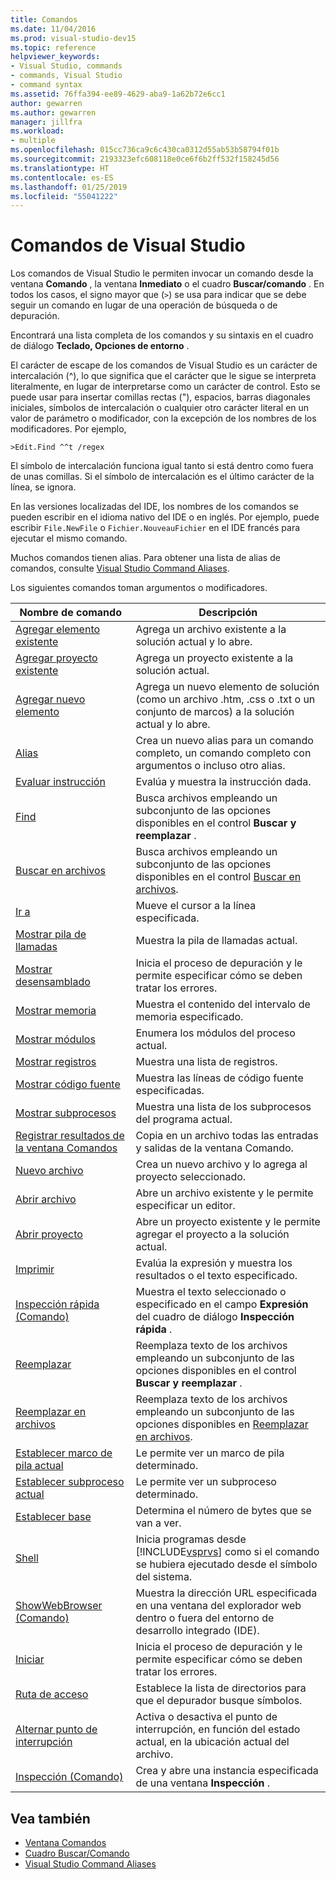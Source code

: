 ```yaml
---
title: Comandos
ms.date: 11/04/2016
ms.prod: visual-studio-dev15
ms.topic: reference
helpviewer_keywords:
- Visual Studio, commands
- commands, Visual Studio
- command syntax
ms.assetid: 76ffa394-ee89-4629-aba9-1a62b72e6cc1
author: gewarren
ms.author: gewarren
manager: jillfra
ms.workload:
- multiple
ms.openlocfilehash: 015cc736ca9c6c430ca0312d55ab53b58794f01b
ms.sourcegitcommit: 2193323efc608118e0ce6f6b2ff532f158245d56
ms.translationtype: HT
ms.contentlocale: es-ES
ms.lasthandoff: 01/25/2019
ms.locfileid: "55041222"
---
```

# <a name="visual-studio-commands"></a>Comandos de Visual Studio

Los comandos de Visual Studio le permiten invocar un comando desde la ventana **Comando** , la ventana **Inmediato** o el cuadro **Buscar/comando** . En todos los casos, el signo mayor que (`>`) se usa para indicar que se debe seguir un comando en lugar de una operación de búsqueda o de depuración.

Encontrará una lista completa de los comandos y su sintaxis en el cuadro de diálogo **Teclado, Opciones de entorno** .

El carácter de escape de los comandos de Visual Studio es un carácter de intercalación (^), lo que significa que el carácter que le sigue se interpreta literalmente, en lugar de interpretarse como un carácter de control. Esto se puede usar para insertar comillas rectas ("), espacios, barras diagonales iniciales, símbolos de intercalación o cualquier otro carácter literal en un valor de parámetro o modificador, con la excepción de los nombres de los modificadores. Por ejemplo,

```
>Edit.Find ^^t /regex
```

El símbolo de intercalación funciona igual tanto si está dentro como fuera de unas comillas. Si el símbolo de intercalación es el último carácter de la línea, se ignora.

En las versiones localizadas del IDE, los nombres de los comandos se pueden escribir en el idioma nativo del IDE o en inglés. Por ejemplo, puede escribir `File.NewFile` o `Fichier.NouveauFichier` en el IDE francés para ejecutar el mismo comando.

Muchos comandos tienen alias. Para obtener una lista de alias de comandos, consulte [Visual Studio Command Aliases](../../ide/reference/visual-studio-command-aliases.md).

Los siguientes comandos toman argumentos o modificadores.

| Nombre de comando | Descripción |
| - | - |
| [Agregar elemento existente](../../ide/reference/add-existing-item-command.md) | Agrega un archivo existente a la solución actual y lo abre. |
| [Agregar proyecto existente](../../ide/reference/add-existing-project-command.md) | Agrega un proyecto existente a la solución actual. |
| [Agregar nuevo elemento](../../ide/reference/add-new-item-command.md) | Agrega un nuevo elemento de solución (como un archivo .htm, .css o .txt o un conjunto de marcos) a la solución actual y lo abre. |
| [Alias](../../ide/reference/alias-command.md) | Crea un nuevo alias para un comando completo, un comando completo con argumentos o incluso otro alias. |
| [Evaluar instrucción](../../ide/reference/evaluate-statement-command.md) | Evalúa y muestra la instrucción dada. |
| [Find](../../ide/reference/find-command.md) | Busca archivos empleando un subconjunto de las opciones disponibles en el control **Buscar y reemplazar** . |
| [Buscar en archivos](../../ide/reference/find-in-files-command.md) | Busca archivos empleando un subconjunto de las opciones disponibles en el control [Buscar en archivos](../../ide/find-in-files.md). |
| [Ir a](../../ide/reference/go-to-command.md) | Mueve el cursor a la línea especificada. |
| [Mostrar pila de llamadas](../../ide/reference/list-call-stack-command.md) | Muestra la pila de llamadas actual. |
| [Mostrar desensamblado](../../ide/reference/list-disassembly-command.md) | Inicia el proceso de depuración y le permite especificar cómo se deben tratar los errores. |
| [Mostrar memoria](../../ide/reference/list-memory-command.md) | Muestra el contenido del intervalo de memoria especificado. |
| [Mostrar módulos](../../ide/reference/list-modules-command.md) | Enumera los módulos del proceso actual. |
| [Mostrar registros](../../ide/reference/list-registers-command.md) | Muestra una lista de registros. |
| [Mostrar código fuente](../../ide/reference/list-source-command.md) | Muestra las líneas de código fuente especificadas. |
| [Mostrar subprocesos](../../ide/reference/list-threads-command.md) | Muestra una lista de los subprocesos del programa actual. |
| [Registrar resultados de la ventana Comandos](../../ide/reference/log-command-window-output-command.md) | Copia en un archivo todas las entradas y salidas de la ventana Comando. |
| [Nuevo archivo](../../ide/reference/new-file-command.md) | Crea un nuevo archivo y lo agrega al proyecto seleccionado. |
| [Abrir archivo](../../ide/reference/open-file-command.md) | Abre un archivo existente y le permite especificar un editor. |
| [Abrir proyecto](../../ide/reference/open-project-command.md) | Abre un proyecto existente y le permite agregar el proyecto a la solución actual. |
| [Imprimir](../../ide/reference/print-command.md) | Evalúa la expresión y muestra los resultados o el texto especificado. |
| [Inspección rápida (Comando)](../../ide/reference/quick-watch-command.md) | Muestra el texto seleccionado o especificado en el campo **Expresión** del cuadro de diálogo **Inspección rápida** . |
| [Reemplazar](../../ide/reference/replace-command.md) | Reemplaza texto de los archivos empleando un subconjunto de las opciones disponibles en el control **Buscar y reemplazar** . |
| [Reemplazar en archivos](../../ide/reference/replace-in-files-command.md) | Reemplaza texto de los archivos empleando un subconjunto de las opciones disponibles en [Reemplazar en archivos](../../ide/replace-in-files.md). |
| [Establecer marco de pila actual](../../ide/reference/set-current-stack-frame-command.md) | Le permite ver un marco de pila determinado. |
| [Establecer subproceso actual](../../ide/reference/set-current-thread-command.md) | Le permite ver un subproceso determinado. |
| [Establecer base](../../ide/reference/set-radix-command.md) | Determina el número de bytes que se van a ver. |
| [Shell](../../ide/reference/shell-command.md) | Inicia programas desde [!INCLUDE[vsprvs](../../code-quality/includes/vsprvs_md.md)] como si el comando se hubiera ejecutado desde el símbolo del sistema. |
| [ShowWebBrowser (Comando)](../../ide/reference/showwebbrowser-command.md) | Muestra la dirección URL especificada en una ventana del explorador web dentro o fuera del entorno de desarrollo integrado (IDE). |
| [Iniciar](../../ide/reference/start-command.md) | Inicia el proceso de depuración y le permite especificar cómo se deben tratar los errores. |
| [Ruta de acceso](../../ide/reference/symbol-path-command.md) | Establece la lista de directorios para que el depurador busque símbolos. |
| [Alternar punto de interrupción](../../ide/reference/toggle-breakpoint-command.md) | Activa o desactiva el punto de interrupción, en función del estado actual, en la ubicación actual del archivo. |
| [Inspección (Comando)](../../ide/reference/watch-command.md) | Crea y abre una instancia especificada de una ventana **Inspección** . |

## <a name="see-also"></a>Vea también

- [Ventana Comandos](../../ide/reference/command-window.md)
- [Cuadro Buscar/Comando](../../ide/find-command-box.md)
- [Visual Studio Command Aliases](../../ide/reference/visual-studio-command-aliases.md)